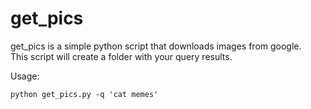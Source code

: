 # get_pics

get_pics is a simple python script that downloads images from google. <br>
This script will create a folder with your query results.

Usage:

`python get_pics.py -q 'cat memes'`

